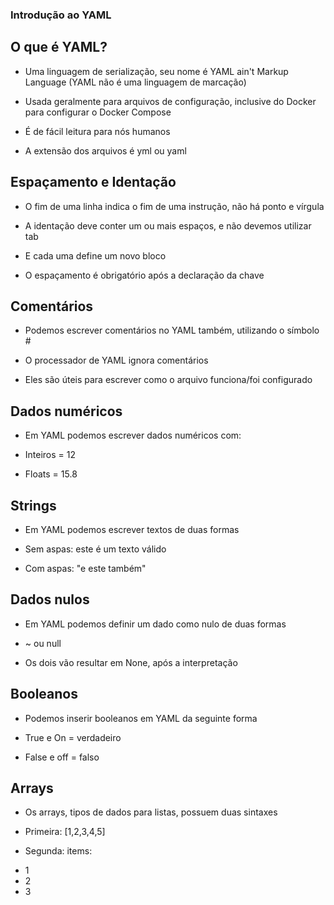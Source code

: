 ### Introdução ao YAML ###


## O que é YAML?

* Uma linguagem de serialização, seu nome é YAML ain't Markup Language
(YAML não é uma linguagem de marcação)

* Usada geralmente para arquivos de configuração, inclusive do Docker 
para configurar o Docker Compose

* É de fácil leitura para nós humanos

* A extensão dos arquivos é yml ou yaml


## Espaçamento e Identação

* O fim de uma linha indica o fim de uma instrução, não há ponto e vírgula 

* A identação deve conter um ou mais espaços, e não devemos utilizar tab

* E cada uma define um novo bloco

* O espaçamento é obrigatório após a declaração da chave



## Comentários

* Podemos escrever comentários no YAML também, utilizando o símbolo #

* O processador de YAML ignora comentários

* Eles são úteis para escrever como o arquivo funciona/foi configurado

## Dados numéricos

* Em YAML podemos escrever dados numéricos com:

* Inteiros = 12

* Floats = 15.8

## Strings

* Em YAML podemos escrever textos de duas formas

* Sem aspas: este é um texto válido

* Com aspas: "e este também"

## Dados nulos

* Em YAML podemos definir um dado como nulo de duas formas

* ~ ou null

* Os dois vão resultar em None, após a interpretação 


## Booleanos

* Podemos inserir booleanos em YAML da seguinte forma

* True e On = verdadeiro

* False e off = falso

## Arrays

* Os arrays, tipos de dados para listas, possuem duas sintaxes

* Primeira: [1,2,3,4,5]

* Segunda: 
items:
- 1
- 2
- 3

